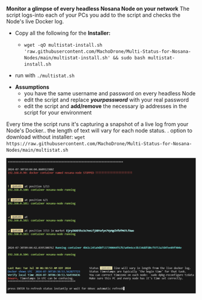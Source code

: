 **Monitor a glimpse of every headless Nosana Node on your network**
The script logs-into each of your PCs you add to the script and checks the Node's live Docker log. 
- Copy all the following for the **Installer:**
  - `wget -qO multistat-install.sh 'raw.githubusercontent.com/MachoDrone/Multi-Status-for-Nosana-Nodes/main/multistat-install.sh' && sudo bash multistat-install.sh`

- run with `./multistat.sh`

* **Assumptions**
  - you have the same username and password on every headless Node
  - edit the script and replace ***yourpassword*** with your real password
  - edit the script and **add/remove** the necessary ip addresses in the script for your environment

 Every time the script runs it's capturing a snapshot of a live log from your Node's Docker.. the length of text will vary for each node status.
.
option to download without installer:
`wget https://raw.githubusercontent.com/MachoDrone/Multi-Status-for-Nosana-Nodes/main/multistat.sh`
  
![alt text](https://github.com/MachoDrone/Multi-Status-for-Nosana-Nodes/blob/ea3e1c8fff1062bb8d2b5700280bcad047a8779f/multistat-screen-shot.png)
